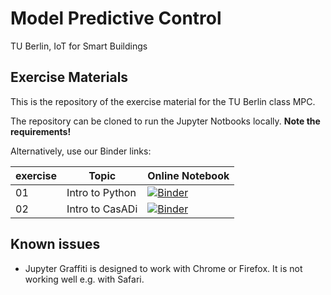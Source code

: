 # Model Predictive Control
TU Berlin, IoT for Smart Buildings

## Exercise Materials

This is the repository of the exercise material for the TU Berlin class MPC.

The repository can be cloned to run the Jupyter Notbooks locally.
**Note the requirements!**

Alternatively, use our Binder links:

| exercise  | Topic  | Online Notebook  |
|---|---|---|
| 01  | Intro to Python | [![Binder](https://mybinder.org/badge_logo.svg)](https://mybinder.org/v2/gh/4flixt/TUB_IoT_MPC20/master?filepath=E1%2F01_Introduction.ipynb)  |
| 02  | Intro to CasADi | [![Binder](https://mybinder.org/badge_logo.svg)](https://mybinder.org/v2/gh/4flixt/TUB_IoT_MPC20/master?filepath=E2%2F02_Introduction.ipynb)  |

## Known issues

- Jupyter Graffiti is designed to work with Chrome or Firefox. It is not working well e.g. with Safari.

